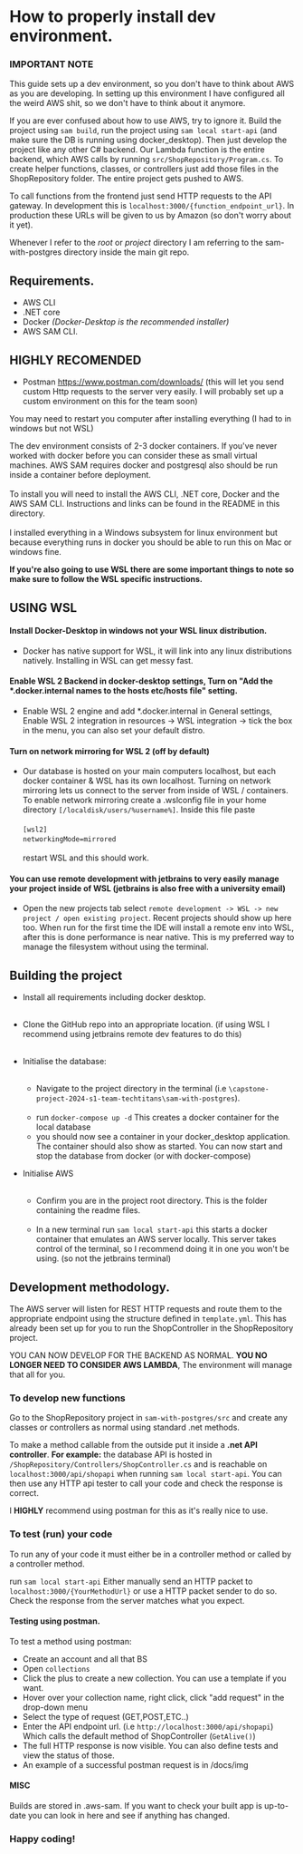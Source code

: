 # How to properly install dev environment.
### IMPORTANT NOTE
This guide sets up a dev environment, so you don't have to think about AWS as you are developing. In setting up this environment I have configured all the weird AWS shit, so we don't have to think about it anymore.

If you are ever confused about how to use AWS, try to ignore it. Build the project using ```sam build```, run the project using ```sam local start-api``` (and make sure the DB is running using docker_desktop).
Then just develop the project like any other C# backend. Our Lambda function is the entire backend, which AWS calls by running ```src/ShopRepository/Program.cs```. To create helper functions, classes, or controllers just add those files in the ShopRepository folder. The entire project gets pushed to AWS. 

To call functions from the frontend just send HTTP requests to the API gateway. In development this is ```localhost:3000/{function_endpoint_url}```. In production these URLs will be given to us by Amazon (so don't worry about it yet). 


Whenever I refer to the *root* or *project* directory I am referring to the sam-with-postgres directory inside the main git repo.
## Requirements.
- AWS CLI 
- .NET core 
- Docker *(Docker-Desktop is the recommended installer)*
- AWS SAM CLI.
## HIGHLY RECOMENDED
- Postman https://www.postman.com/downloads/ (this will let you send custom Http requests to the server very easily. I will probably set up a custom environment on this for the team soon)

You may need to restart you computer after installing everything (I had to in windows but not WSL)

The dev environment consists of 2-3 docker containers. If you've never worked with docker before you can consider these as small virtual machines. AWS SAM requires docker and postgresql also should be run inside a container before deployment.<br><br>
To install you will need to install the AWS CLI, .NET core, Docker and the AWS SAM CLI. Instructions and links can be found in the README in this directory. <br><br>
I installed everything in a Windows subsystem for linux environment but because everything runs in docker you should be able to run this on Mac or windows fine.

**If you're also going to use WSL there are some important things to note so make sure to follow the WSL specific instructions.**

## USING WSL
#### Install Docker-Desktop in windows not your WSL linux distribution.
- Docker has native support for WSL, it will link into any linux distributions natively. Installing in WSL can get messy fast.
#### Enable WSL 2 Backend in docker-desktop settings, Turn on "Add the *.docker.internal names to the hosts etc/hosts file" setting.
- Enable WSL 2 engine and add *.docker.internal in General settings, Enable WSL 2 integration in resources -> WSL integration -> tick the box in the menu, you can also set your default distro.
#### Turn on network mirroring for WSL 2 (off by default)
- Our database is hosted on your main computers localhost, but each docker container & WSL has its own localhost. Turning on network mirroring lets us connect to the server from inside of WSL / containers.
To enable network mirroring create a .wslconfig file in your home directory ```[/localdisk/users/%username%]```. Inside this file paste <br><br>```[wsl2]```<br>```networkingMode=mirrored```<br><br> restart WSL and this should work.
#### You can use remote development with jetbrains to very easily manage your project inside of WSL (jetbrains is also free with a university email)
- Open the new projects tab select ```remote development -> WSL -> new project / open existing project```. Recent projects should show up here too. When run for the first time the IDE will install a remote env into WSL, after this is done performance is near native. This is my preferred way to manage the filesystem without using the terminal. 

## Building the project
- Install all requirements including docker desktop.<br><br>
- Clone the GitHub repo into an appropriate location. (if using WSL I recommend using jetbrains remote dev features to do this)<br><br>
- Initialise the database:<br><br>
    - Navigate to the project directory in the terminal  (i.e ```\capstone-project-2024-s1-team-techtitans\sam-with-postgres```).<br><br>
    - run ```docker-compose up -d``` This creates a docker container for the local database
    - you should now see a container in your docker_desktop application. The container should also show as started. You can now start and stop the database from docker (or with docker-compose)


- Initialise AWS<br><br>
    - Confirm you are in the project root directory. This is the folder containing the readme files.<br><br>
    - In a new terminal run ```sam local start-api``` this starts a docker container that emulates an AWS server locally. This server takes control of the terminal, so I recommend doing it in one you won't be using. (so not the jetbrains terminal)<br>
## Development methodology.
The AWS server will listen for REST HTTP requests and route them to the appropriate endpoint using the structure defined in ```template.yml```. This has already been set up for you to run the ShopController in the ShopRepository project.

YOU CAN NOW DEVELOP FOR THE BACKEND AS NORMAL. **YOU NO LONGER NEED TO CONSIDER AWS LAMBDA**, The environment will manage that all for you.
### To develop new functions
Go to the ShopRepository project in ```sam-with-postgres/src``` and create any classes or controllers as normal using standard .net methods. 

To make a method callable from the outside put it inside a **.net API controller**. **For example:** the database API is hosted in ```/ShopRepository/Controllers/ShopController.cs``` and is reachable on ```localhost:3000/api/shopapi``` when running ```sam local start-api```.
You can then use any HTTP api tester to call your code and check the response is correct. 

I **HIGHLY** recommend using postman for this as it's really nice to use.

### To test (run) your code
To run any of your code it must either be in a controller method or called by a controller method.

run ```sam local start-api```
Either manually send an HTTP packet to ```localhost:3000/{YourMethodUrl}``` or use a HTTP packet sender to do so.
Check the response from the server matches what you expect.

#### Testing using postman.
To test a method using postman:
- Create an account and all that BS
- Open ```collections```
- Click the plus to create a new collection. You can use a template if you want.
- Hover over your collection name, right click, click "add request" in the drop-down menu
- Select the type of request (GET,POST,ETC..)
- Enter the API endpoint url. (i.e ```http://localhost:3000/api/shopapi```) Which calls the default method of ShopController (```GetAlive()```)
- The full HTTP response is now visible. You can also define tests and view the status of those.
- An example of a successful postman request is in /docs/img

#### MISC

Builds are stored in .aws-sam. If you want to check your built app is up-to-date you can look in here and see if anything has changed. 

### Happy coding!

